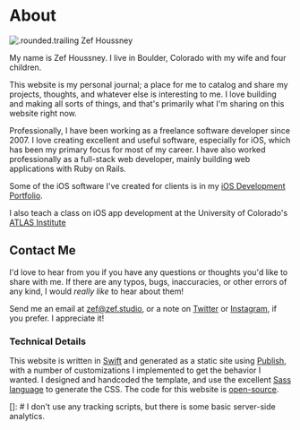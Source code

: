 # About

![.rounded.trailing Zef Houssney](zef-houssney.jpg)

My name is Zef Houssney. I live in Boulder, Colorado with my wife and four
children.

This website is my personal journal; a place for me to catalog and share my
projects, thoughts, and whatever else is interesting to me. I love building and
making all sorts of things, and that's primarily what I'm sharing on this
website right now.

Professionally, I have been working as a freelance software developer since
2007. I love creating excellent and useful software, especially for iOS, which
has been my primary focus for most of my career. I have also worked
professionally as a full-stack web developer, mainly building web applications
with Ruby on Rails.

Some of the iOS software I've created for clients is in my [iOS Development
Portfolio](/portfolio).

I also teach a class on iOS app development at the University of Colorado's [ATLAS
Institute](https://www.colorado.edu/atlas/)

## Contact Me

I'd love to hear from you if you have any questions or thoughts you'd like to
share with me. If there are any typos, bugs, inaccuracies, or other errors of
any kind, I would _really like_ to hear about them!

Send me an email at [zef@zef.studio](mailto:zef@zef.studio), or a note
on [Twitter](https://twitter.com/zefhous/) or
[Instagram](https://www.instagram.com/zefhous/), if you prefer. I appreciate it!

<h3 class="centered">Technical Details</h3>

This website is written in [Swift](https://swift.org) and generated as a static
site using [Publish](https://github.com/JohnSundell/Publish), with a number of
customizations I implemented to get the behavior I wanted.
I designed and handcoded the template, and use the excellent
[Sass language](https://sass-lang.com) to generate the CSS.
The code for this website is [open-source](https://github.com/zef/zef.studio).

[]: # I don't use any tracking scripts, but there is some basic server-side analytics.

